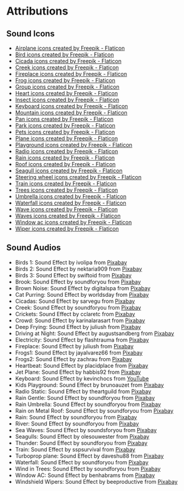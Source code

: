 # Attributions

## Sound Icons

- <a href="https://www.flaticon.com/free-icons/airplane" title="airplane icons">Airplane icons created by Freepik - Flaticon</a>
- <a href="https://www.flaticon.com/free-icons/bird" title="bird icons">Bird icons created by Freepik - Flaticon</a>
- <a href="https://www.flaticon.com/free-icons/cicada" title="cicada icons">Cicada icons created by Freepik - Flaticon</a>
- <a href="https://www.flaticon.com/free-icons/creek" title="creek icons">Creek icons created by Freepik - Flaticon</a>
- <a href="https://www.flaticon.com/free-icons/fireplace" title="fireplace icons">Fireplace icons created by Freepik - Flaticon</a>
- <a href="https://www.flaticon.com/free-icons/frog" title="frog icons">Frog icons created by Freepik - Flaticon</a>
- <a href="https://www.flaticon.com/free-icons/group" title="group icons">Group icons created by Freepik - Flaticon</a>
- <a href="https://www.flaticon.com/free-icons/heart" title="heart icons">Heart icons created by Freepik - Flaticon</a>
- <a href="https://www.flaticon.com/free-icons/insect" title="insect icons">Insect icons created by Freepik - Flaticon</a>
- <a href="https://www.flaticon.com/free-icons/keyboard" title="keyboard icons">Keyboard icons created by Freepik - Flaticon</a>
- <a href="https://www.flaticon.com/free-icons/mountain" title="mountain icons">Mountain icons created by Freepik - Flaticon</a>
- <a href="https://www.flaticon.com/free-icons/pan" title="pan icons">Pan icons created by Freepik - Flaticon</a>
- <a href="https://www.flaticon.com/free-icons/park" title="park icons">Park icons created by Freepik - Flaticon</a>
- <a href="https://www.flaticon.com/free-icons/pets" title="pets icons">Pets icons created by Freepik - Flaticon</a>
- <a href="https://www.flaticon.com/free-icons/plane" title="plane icons">Plane icons created by Freepik - Flaticon</a>
- <a href="https://www.flaticon.com/free-icons/playground" title="playground icons">Playground icons created by Freepik - Flaticon</a>
- <a href="https://www.flaticon.com/free-icons/radio" title="radio icons">Radio icons created by Freepik - Flaticon</a>
- <a href="https://www.flaticon.com/free-icons/rain" title="rain icons">Rain icons created by Freepik - Flaticon</a>
- <a href="https://www.flaticon.com/free-icons/roof" title="roof icons">Roof icons created by Freepik - Flaticon</a>
- <a href="https://www.flaticon.com/free-icons/seagull" title="seagull icons">Seagull icons created by Freepik - Flaticon</a>
- <a href="https://www.flaticon.com/free-icons/steering-wheel" title="steering wheel icons">Steering wheel icons created by Freepik - Flaticon</a>
- <a href="https://www.flaticon.com/free-icons/train" title="train icons">Train icons created by Freepik - Flaticon</a>
- <a href="https://www.flaticon.com/free-icons/trees" title="trees icons">Trees icons created by Freepik - Flaticon</a>
- <a href="https://www.flaticon.com/free-icons/umbrella" title="umbrella icons">Umbrella icons created by Freepik - Flaticon</a>
- <a href="https://www.flaticon.com/free-icons/waterfall" title="waterfall icons">Waterfall icons created by Freepik - Flaticon</a>
- <a href="https://www.flaticon.com/free-icons/wave" title="wave icons">Wave icons created by Freepik - Flaticon</a>
- <a href="https://www.flaticon.com/free-icons/waves" title="waves icons">Waves icons created by Freepik - Flaticon</a>
- <a href="https://www.flaticon.com/free-icons/window-ac" title="window ac icons">Window ac icons created by Freepik - Flaticon</a>
- <a href="https://www.flaticon.com/free-icons/wiper" title="wiper icons">Wiper icons created by Freepik - Flaticon</a>

## Sound Audios

- Birds 1: Sound Effect by ivolipa from <a href="https://pixabay.com/">Pixabay</a>
- Birds 2: Sound Effect by nektaria909 from <a href="https://pixabay.com/">Pixabay</a>
- Birds 3: Sound Effect by swiftoid from <a href="https://pixabay.com/">Pixabay</a>
- Brook: Sound Effect by soundforyou from <a href="https://pixabay.com/">Pixabay</a>
- Brown Noise: Sound Effect by digitalspa from <a href="https://pixabay.com/">Pixabay</a>
- Cat Purring: Sound Effect by worldsday from <a href="https://pixabay.com/">Pixabay</a>
- Cicadas: Sound Effect by sarvegu from <a href="https://pixabay.com/">Pixabay</a>
- Creek: Sound Effect by soundforyou from <a href="https://pixabay.com/">Pixabay</a>
- Crickets: Sound Effect by cclaretc from <a href="https://pixabay.com/">Pixabay</a>
- Crowd: Sound Effect by karinalarasart from <a href="https://pixabay.com/">Pixabay</a>
- Deep Frying: Sound Effect by juliush from <a href="https://pixabay.com/">Pixabay</a>
- Driving at Night: Sound Effect by augustsandberg from <a href="https://pixabay.com/">Pixabay</a>
- Electricity: Sound Effect by flashtrauma from <a href="https://pixabay.com/">Pixabay</a>
- Fireplace: Sound Effect by juliush from <a href="https://pixabay.com/">Pixabay</a>
- Frogs1: Sound Effect by jayalvarez66 from <a href="https://pixabay.com/">Pixabay</a>
- Frogs2: Sound Effect by zachrau from <a href="https://pixabay.com/">Pixabay</a>
- Heartbeat: Sound Effect by placidplace from <a href="https://pixabay.com/">Pixabay</a>
- Jet Plane: Sound Effect by habbis92 from <a href="https://pixabay.com/">Pixabay</a>
- Keyboard: Sound Effect by kevinchocs from <a href="https://www.youtube.com/@kevinchocs/">YouTube</a>
- Kids Playground: Sound Effect by brunoauzet from <a href="https://pixabay.com/">Pixabay</a>
- Radio Static: Sound Effect by theartguild from <a href="https://pixabay.com/">Pixabay</a>
- Rain Gentle: Sound Effect by soundforyou from <a href="https://pixabay.com/">Pixabay</a>
- Rain Umbrella: Sound Effect by soundforyou from <a href="https://pixabay.com/">Pixabay</a>
- Rain on Metal Roof: Sound Effect by soundforyou from <a href="https://pixabay.com/">Pixabay</a>
- Rain: Sound Effect by soundforyou from <a href="https://pixabay.com/">Pixabay</a>
- River: Sound Effect by soundforyou from <a href="https://pixabay.com/">Pixabay</a>
- Sea Waves: Sound Effect by soundsforyou from <a href="https://pixabay.com/">Pixabay</a>
- Seagulls: Sound Effect by olesouwester from <a href="https://pixabay.com/">Pixabay</a>
- Thunder: Sound Effect by soundforyou from <a href="https://pixabay.com/">Pixabay</a>
- Train: Sound Effect by sspsurvival from <a href="https://pixabay.com/">Pixabay</a>
- Turboprop plane: Sound Effect by daveshu88 from <a href="https://pixabay.com/">Pixabay</a>
- Waterfall: Sound Effect by soundforyou from <a href="https://pixabay.com/">Pixabay</a>
- Wind in Trees: Sound Effect by soundforyou from <a href="https://pixabay.com/">Pixabay</a>
- Window AC: Sound Effect by benhabrams from <a href="https://pixabay.com/">Pixabay</a>
- Windshield Wipers: Sound Effect by beeproductive from <a href="https://pixabay.com/">Pixabay</a>
